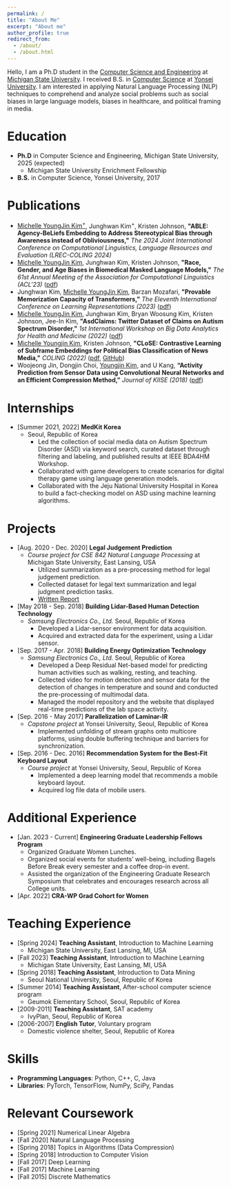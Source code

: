 ```yaml
---
permalink: /
title: "About Me"
excerpt: "About me"
author_profile: true
redirect_from: 
  - /about/
  - /about.html
---
```


Hello, I am a Ph.D student in the [Computer Science and Engineering](https://www.cse.msu.edu/) at [Michigan State University](https://msu.edu/). I received B.S. in [Computer Science](https://cs.yonsei.ac.kr/cs/index.do) at [Yonsei University](https://www.yonsei.ac.kr/en_sc/index.jsp). I am interested in applying Natural Language Processing (NLP) techniques to comprehend and analyze social problems such as social biases in large language models, biases in healthcare, and political framing in media.

Education
======
* **Ph.D** in Computer Science and Engineering, Michigan State University, 2025 (expected)
  * Michigan State University Enrichment Fellowship
* **B.S.** in Computer Science, Yonsei University, 2017

Publications
======
* <ins>Michelle YoungJin Kim<sup>+</sup></ins>, Junghwan Kim<sup>+</sup>, Kristen Johnson, **"ABLE: Agency-BeLiefs
Embedding to Address Stereotypical Bias through Awareness instead of Obliviousness,"** *The 2024 Joint International Conference on Computational Linguistics, Language Resources and Evaluation (LREC-COLING 2024)* 
* <ins>Michelle YoungJin Kim</ins>, Junghwan Kim, Kristen Johnson, **"Race, Gender, and Age Biases in Biomedical Masked Language Models,"** *The 61st Annual Meeting of the Association for Computational Linguistics (ACL'23)* ([pdf](https://aclanthology.org/2023.findings-acl.749.pdf))
* Junghwan Kim, <ins>Michelle YoungJin Kim</ins>, Barzan Mozafari, **"Provable Memorization Capacity of Transformers,"** *The Eleventh International Conference on Learning Representations (2023)* ([pdf](https://openreview.net/pdf?id=8JCg5xJCTPR))
* <ins>Michelle YoungJin Kim</ins>, Junghwan Kim, Bryan Woosung Kim, Kristen Johnson, Jee-In Kim, **"AsdClaims: Twitter Dataset of Claims on Autism Spectrum Disorder,"** *1st International Workshop on Big Data Analytics for Health and Medicine (2022)* ([pdf](https://ieeexplore.ieee.org/stamp/stamp.jsp?arnumber=10020265))
* <ins>Michelle Youngjin Kim</ins>, Kristen Johnson, **"CLoSE: Contrastive Learning of Subframe Embeddings for Political Bias Classification of News Media,"** *COLING (2022)* ([pdf](https://aclanthology.org/2022.coling-1.245.pdf), [GitHub](https://github.com/MSU-NLP-CSS/CLoSE_framing))
* Woojeong Jin, Dongjin Choi, <ins>Youngjin Kim</ins>, and U Kang, **“Activity Prediction from Sensor Data using Convolutional Neural Networks and an Efficient Compression Method,”** *Journal of KIISE (2018)* ([pdf](https://www.dbpia.co.kr/pdf/pdfView.do?nodeId=NODE07454390))

Internships
======
* [Summer 2021, 2022] **MedKit Korea**
  * Seoul, Republic of Korea
    * Led the collection of social media data on Autism Spectrum Disorder (ASD) via keyword search, curated dataset through filtering and labeling, and published results at IEEE BDA4HM Workshop.
    * Collaborated with game developers to create scenarios for digital therapy game using language generation models.
    * Collaborated with the Jeju National University Hospital in Korea to build a fact-checking model on ASD using
machine learning algorithms.

Projects
======
* [Aug. 2020 - Dec. 2020] **Legal Judgement Prediction**
  * *Course project for CSE 842 Natural Language Processing* at Michigan State University, East Lansing, USA
    * Utilized summarization as a pre-processing method for legal judgement prediction.
    * Collected dataset for legal text summarization and legal judgment prediction tasks.
    * [Written Report](/files/CSE842_report.pdf)
* [May 2018 - Sep. 2018] **Building Lidar-Based Human Detection Technology**
  * *Samsung Electronics Co., Ltd.* Seoul, Republic of Korea
    * Developed a Lidar-sensor environment for data acquisition.
    * Acquired and extracted data for the experiment, using a Lidar sensor.
* [Sep. 2017 - Apr. 2018] **Building Energy Optimization Technology**
  * *Samsung Electronics Co., Ltd.* Seoul, Republic of Korea
    * Developed a Deep Residual Net-based model for predicting human activities such as walking, resting, and teaching.
    * Collected video for motion detection and sensor data for the detection of changes in temperature and sound and conducted the pre-processing of multimodal data.
    * Managed the model repository and the website that displayed real-time predictions of the lab space activity.
* [Sep. 2016 - May 2017] **Parallelization of Laminar-IR**
  * *Capstone project* at Yonsei University, Seoul, Republic of Korea
    * Implemented unfolding of stream graphs onto multicore platforms, using double buffering technique and barriers for synchronization.
* [Sep. 2016 - Dec. 2016] **Recommendation System for the Best-Fit Keyboard Layout**
  * *Course project* at Yonsei University, Seoul, Republic of Korea
    * Implemented a deep learning model that recommends a mobile keyboard layout.
    * Acquired log file data of mobile users.

Additional Experience
======
* [Jan. 2023 - Current] **Engineering Graduate Leadership Fellows Program**
  * Organized Graduate Women Lunches. 
  * Organized social events for students’ well-being, including Bagels Before Break every semester and a coffee drop-in event.
  * Assisted the organization of the Engineering Graduate Research Symposium that celebrates and encourages research across all College units.
* [Apr. 2022] **CRA-WP Grad Cohort for Women**

Teaching Experience
======
* [Spring 2024] **Teaching Assistant**, Introduction to Machine Learning
  * Michigan State University, East Lansing, MI, USA
* [Fall 2023] **Teaching Assistant**, Introduction to Machine Learning
  * Michigan State University, East Lansing, MI, USA
* [Spring 2018] **Teaching Assistant**, Introduction to Data Mining
  * Seoul National University, Seoul, Republic of Korea
* [Summer 2014] **Teaching Assistant**, After-school computer science program 
  * Geumok Elementary School, Seoul, Republic of Korea
* [2009-2011] **Teaching Assistant**, SAT academy 
  * IvyPlan, Seoul, Republic of Korea
* [2006-2007] **English Tutor**, Voluntary program 
  * Domestic violence shelter, Seoul, Republic of Korea

Skills
======
* **Programming Languages**: Python, C++, C, Java
* **Libraries**: PyTorch, TensorFlow, NumPy, SciPy, Pandas

Relevant Coursework
======
* [Spring 2021] Numerical Linear Algebra 
* [Fall 2020] Natural Language Processing 
* [Spring 2018] Topics in Algorithms (Data Compression) 
* [Spring 2018] Introduction to Computer Vision 
* [Fall 2017] Deep Learning 
* [Fall 2017] Machine Learning 
* [Fall 2015] Discrete Mathematics 


<!-- A data-driven personal website
======
Like many other Jekyll-based GitHub Pages templates, academicpages makes you separate the website's content from its form. The content & metadata of your website are in structured markdown files, while various other files constitute the theme, specifying how to transform that content & metadata into HTML pages. You keep these various markdown (.md), YAML (.yml), HTML, and CSS files in a public GitHub repository. Each time you commit and push an update to the repository, the [GitHub pages](https://pages.github.com/) service creates static HTML pages based on these files, which are hosted on GitHub's servers free of charge.

Many of the features of dynamic content management systems (like Wordpress) can be achieved in this fashion, using a fraction of the computational resources and with far less vulnerability to hacking and DDoSing. You can also modify the theme to your heart's content without touching the content of your site. If you get to a point where you've broken something in Jekyll/HTML/CSS beyond repair, your markdown files describing your talks, publications, etc. are safe. You can rollback the changes or even delete the repository and start over -- just be sure to save the markdown files! Finally, you can also write scripts that process the structured data on the site, such as [this one](https://github.com/academicpages/academicpages.github.io/blob/master/talkmap.ipynb) that analyzes metadata in pages about talks to display [a map of every location you've given a talk](https://academicpages.github.io/talkmap.html).

Getting started
======
1. Register a GitHub account if you don't have one and confirm your e-mail (required!)
1. Fork [this repository](https://github.com/academicpages/academicpages.github.io) by clicking the "fork" button in the top right. 
1. Go to the repository's settings (rightmost item in the tabs that start with "Code", should be below "Unwatch"). Rename the repository "[your GitHub username].github.io", which will also be your website's URL.
1. Set site-wide configuration and create content & metadata (see below -- also see [this set of diffs](http://archive.is/3TPas) showing what files were changed to set up [an example site](https://getorg-testacct.github.io) for a user with the username "getorg-testacct")
1. Upload any files (like PDFs, .zip files, etc.) to the files/ directory. They will appear at https://[your GitHub username].github.io/files/example.pdf.  
1. Check status by going to the repository settings, in the "GitHub pages" section

Site-wide configuration
------
The main configuration file for the site is in the base directory in [_config.yml](https://github.com/academicpages/academicpages.github.io/blob/master/_config.yml), which defines the content in the sidebars and other site-wide features. You will need to replace the default variables with ones about yourself and your site's github repository. The configuration file for the top menu is in [_data/navigation.yml](https://github.com/academicpages/academicpages.github.io/blob/master/_data/navigation.yml). For example, if you don't have a portfolio or blog posts, you can remove those items from that navigation.yml file to remove them from the header. 


Create content & metadata
------
For site content, there is one markdown file for each type of content, which are stored in directories like _publications, _talks, _posts, _teaching, or _pages. For example, each talk is a markdown file in the [_talks directory](https://github.com/academicpages/academicpages.github.io/tree/master/_talks). At the top of each markdown file is structured data in YAML about the talk, which the theme will parse to do lots of cool stuff. The same structured data about a talk is used to generate the list of talks on the [Talks page](https://academicpages.github.io/talks), each [individual page](https://academicpages.github.io/talks/2012-03-01-talk-1) for specific talks, the talks section for the [CV page](https://academicpages.github.io/cv), and the [map of places you've given a talk](https://academicpages.github.io/talkmap.html) (if you run this [python file](https://github.com/academicpages/academicpages.github.io/blob/master/talkmap.py) or [Jupyter notebook](https://github.com/academicpages/academicpages.github.io/blob/master/talkmap.ipynb), which creates the HTML for the map based on the contents of the _talks directory).

**Markdown generator**

I have also created [a set of Jupyter notebooks](https://github.com/academicpages/academicpages.github.io/tree/master/markdown_generator
) that converts a CSV containing structured data about talks or presentations into individual markdown files that will be properly formatted for the academicpages template. The sample CSVs in that directory are the ones I used to create my own personal website at stuartgeiger.com. My usual workflow is that I keep a spreadsheet of my publications and talks, then run the code in these notebooks to generate the markdown files, then commit and push them to the GitHub repository.

How to edit your site's GitHub repository
------
Many people use a git client to create files on their local computer and then push them to GitHub's servers. If you are not familiar with git, you can directly edit these configuration and markdown files directly in the github.com interface. Navigate to a file (like [this one](https://github.com/academicpages/academicpages.github.io/blob/master/_talks/2012-03-01-talk-1.md) and click the pencil icon in the top right of the content preview (to the right of the "Raw | Blame | History" buttons). You can delete a file by clicking the trashcan icon to the right of the pencil icon. You can also create new files or upload files by navigating to a directory and clicking the "Create new file" or "Upload files" buttons. 

Example: editing a markdown file for a talk
![Editing a markdown file for a talk](/images/editing-talk.png)

For more info
------
More info about configuring academicpages can be found in [the guide](https://academicpages.github.io/markdown/). The [guides for the Minimal Mistakes theme](https://mmistakes.github.io/minimal-mistakes/docs/configuration/) (which this theme was forked from) might also be helpful. -->

